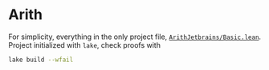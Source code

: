# Arith

For simplicity, everything in the only project file, [`ArithJetbrains/Basic.lean`](./ArithJetbrains/Basic.lean). Project initialized with `lake`, check proofs with

```sh
lake build --wfail
```
